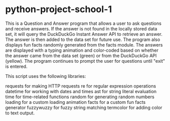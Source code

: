 # python-project-school-1
This is a Question and Answer program that allows
a user to ask questions and receive answers. If the 
answer is not found in the locally stored data set,
it will query the DuckDuckGo Instant Answer API to
retrieve an answer. The answer is then added to the
data set for future use. The program also displays
fun facts randomly generated from the facts module.
The answers are displayed with a typing animation 
and color-coded based on whether the answer came 
from the data set (green) or from the DuckDuckGo 
API (yellow). The program continues to prompt the 
user for questions until "exit" is entered.

This script uses the following libraries:

requests for making HTTP requests
re for regular expression operations
datetime for working with dates and times
ast for string literal evaluation
time for time-related functions
random for generating random numbers
loading for a custom loading animation
facts for a custom fun facts generator
fuzzywuzzy for fuzzy string matching
termcolor for adding color to text output.
